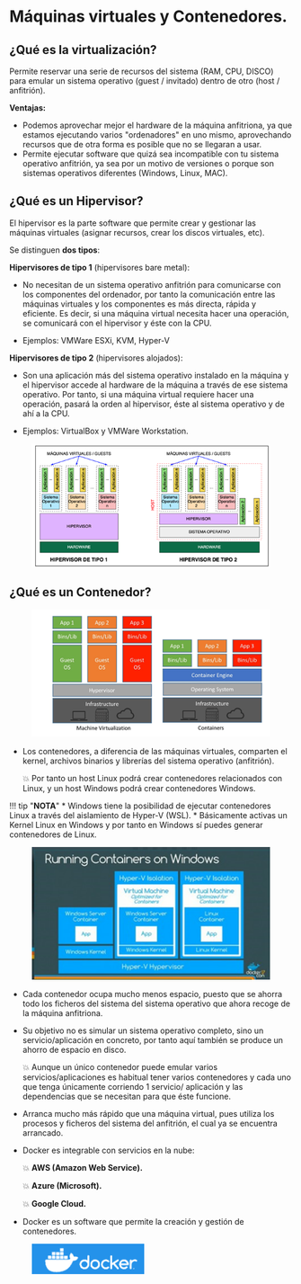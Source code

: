 # **Máquinas virtuales y Contenedores.**

## **¿Qué es la virtualización?**

Permite reservar una serie de recursos del sistema (RAM, CPU, DISCO) para emular un sistema operativo (guest  / invitado) dentro de otro (host / anfitrión).

**Ventajas:**

* Podemos aprovechar mejor el hardware de la máquina anfitriona, ya que estamos ejecutando varios "ordenadores" en uno mismo, aprovechando recursos que de otra forma es posible que no se llegaran a usar.
* Permite ejecutar software que quizá sea incompatible con tu sistema operativo anfitrión, ya sea por un motivo de versiones o porque son sistemas operativos diferentes (Windows, Linux, MAC).

## **¿Qué es un Hipervisor?**

El hipervisor es la parte software que permite crear y gestionar las máquinas virtuales (asignar recursos, crear los discos virtuales, etc). 

Se distinguen **dos tipos**:

**Hipervisores de tipo 1** (hipervisores bare metal):

* No necesitan de un sistema operativo anfitrión para comunicarse con los componentes del ordenador, por tanto la comunicación entre las máquinas virtuales y los componentes es más directa, rápida y eficiente. Es decir, si una máquina virtual necesita hacer una operación, se comunicará con el hipervisor y éste con la CPU. 

* Ejemplos: VMWare ESXi, KVM, Hyper-V

**Hipervisores de tipo 2** (hipervisores alojados):

* Son una aplicación más del sistema operativo instalado en la máquina y el hipervisor accede al hardware de la máquina a través de ese sistema operativo. Por tanto, si una máquina virtual requiere hacer una operación, pasará la orden al hipervisor, éste al sistema operativo y de ahí a la CPU.

* Ejemplos: VirtualBox y VMWare Workstation.

<figure>
  <img src="imagenes/docker/hypervisores.png" width="700"/>
</figure>

## **¿Qué es un Contenedor?**

<figure>
  <img src="imagenes/docker/contenedores.png" width="650"/>
</figure>

* Los contenedores, a diferencia de las máquinas virtuales, comparten el kernel, archivos binarios y librerías del sistema operativo (anfitrión).

    💥 Por tanto un host Linux podrá crear contenedores relacionados con Linux, y un host Windows podrá crear contenedores Windows.

!!! tip "**NOTA**"
    * Windows tiene la posibilidad de ejecutar contenedores Linux a través del aislamiento de Hyper-V (WSL). 
    * Básicamente activas un Kernel Linux en Windows y por tanto en Windows sí puedes generar contenedores de Linux.
    <figure>
        <img src="imagenes/docker/windows.png" width="550"/>
    </figure>

* Cada contenedor ocupa mucho menos espacio, puesto que se ahorra todo los ficheros del sistema del sistema operativo que ahora recoge de la máquina anfitriona.

* Su objetivo no es simular un sistema operativo completo, sino un servicio/aplicación en concreto, por tanto aquí también se produce un ahorro de espacio en disco.

    💥 Aunque un único contenedor puede emular varios servicios/aplicaciones es habitual tener varios contenedores y cada uno que tenga únicamente corriendo 1 servicio/  aplicación y las dependencias que se necesitan para que éste funcione.

* Arranca mucho más rápido que una máquina virtual, pues utiliza los procesos y ficheros del sistema del anfitrión, el cual ya se encuentra arrancado.

* Docker es integrable con servicios en la nube:

    💥 **AWS (Amazon Web Service).**
    
    💥 **Azure (Microsoft).**
    
    💥 **Google Cloud.**

* Docker es un software que permite la creación y gestión de contenedores. 

<figure>
  <img src="imagenes/docker/docker.png" width="200"/>
</figure>